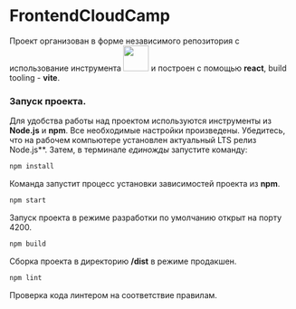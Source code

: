 # FrontendCloudCamp

Проект организован в форме независимого репозитория с использование инструмента <a alt="Nx logo" href="https://nx.dev" target="_blank" rel="noreferrer"><img src="https://raw.githubusercontent.com/nrwl/nx/master/images/nx-logo.png" width="45"></a> и построен
с помощью **react**, build tooling - **vite**.

### Запуск проекта.

Для удобства работы над проектом используются инструменты из **Node.js** и **npm**. Все необходимые настройки произведены. Убедитесь, что на рабочем компьютере установлен актуальный LTS релиз Node.js**. Затем, в терминале _единожды_ запустите команду:

```bash
npm install
```

Команда запустит процесс установки зависимостей проекта из **npm**.

```bash
npm start
```

Запуск проекта в режиме разработки по умолчанию открыт на порту 4200.

```bash
npm build
```

Сборка проекта в директорию **/dist** в режиме продакшен.

```bash
npm lint
```

Проверка кода линтером на соответствие правилам.